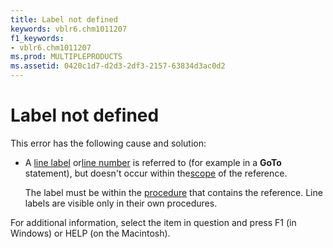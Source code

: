 ```yaml
---
title: Label not defined
keywords: vblr6.chm1011207
f1_keywords:
- vblr6.chm1011207
ms.prod: MULTIPLEPRODUCTS
ms.assetid: 0420c1d7-d2d3-2df3-2157-63834d3ac0d2
---
```



# Label not defined

This error has the following cause and solution:



- A [line label](vbe-glossary.md) or[line number](vbe-glossary.md) is referred to (for example in a **GoTo** statement), but doesn't occur within the[scope](vbe-glossary.md) of the reference.
    
    The label must be within the [procedure](vbe-glossary.md) that contains the reference. Line labels are visible only in their own procedures.
    

For additional information, select the item in question and press F1 (in Windows) or HELP (on the Macintosh).

